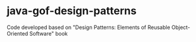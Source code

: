 # java-gof-design-patterns
Code developed based on "Design Patterns: Elements of Reusable Object-Oriented Software" book
